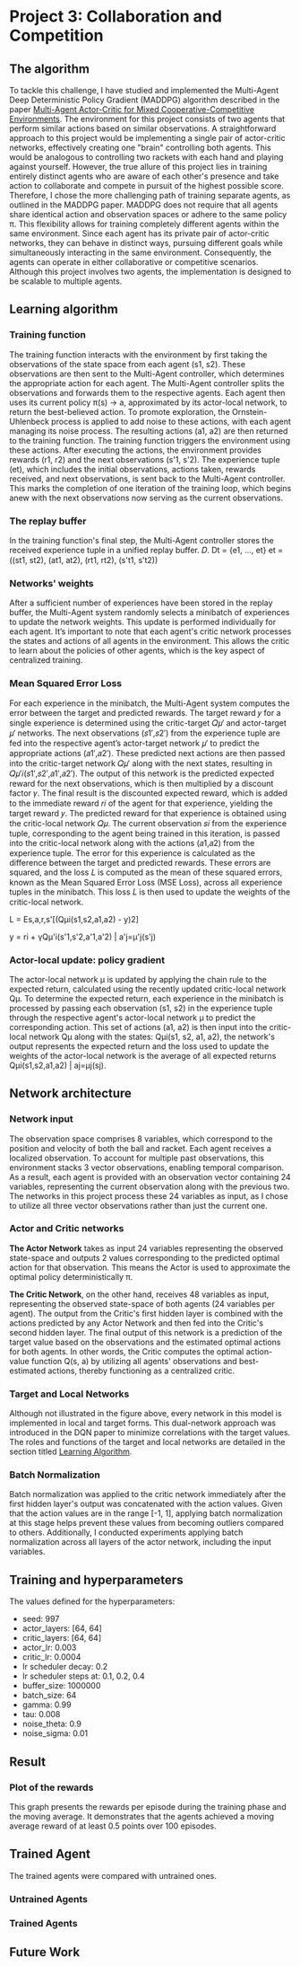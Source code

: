 # Project 3: Collaboration and Competition

## The algorithm 

To tackle this challenge, I have studied and implemented the Multi-Agent Deep Deterministic Policy Gradient (MADDPG) algorithm described in the paper [Multi-Agent Actor-Critic for Mixed Cooperative-Competitive Environments](https://arxiv.org/abs/1706.02275). The environment for this project consists of two agents that perform similar actions based on similar observations. A straightforward approach to this project would be implementing a single pair of actor-critic networks, effectively creating one "brain" controlling both agents. This would be analogous to controlling two rackets with each hand and playing against yourself. However, the true allure of this project lies in training entirely distinct agents who are aware of each other's presence and take action to collaborate and compete in pursuit of the highest possible score. Therefore, I chose the more challenging path of training separate agents, as outlined in the MADDPG paper. MADDPG does not require that all agents share identical action and observation spaces or adhere to the same policy π. This flexibility allows for training completely different agents within the same environment. Since each agent has its private pair of actor-critic networks, they can behave in distinct ways, pursuing different goals while simultaneously interacting in the same environment. Consequently, the agents can operate in either collaborative or competitive scenarios. Although this project involves two agents, the implementation is designed to be scalable to multiple agents.

## Learning algorithm

### Training function

The training function interacts with the environment by first taking the observations of the state space from each agent (s1, s2). These observations are then sent to the Multi-Agent controller, which determines the appropriate action for each agent. The Multi-Agent controller splits the observations and forwards them to the respective agents. Each agent then uses its current policy π(s) → a, approximated by its actor-local network, to return the best-believed action. To promote exploration, the Ornstein-Uhlenbeck process is applied to add noise to these actions, with each agent managing its noise process. The resulting actions (a1, a2) are then returned to the training function. The training function triggers the environment using these actions. After executing the actions, the environment provides rewards (r1, r2) and the next observations (s'1, s'2). The experience tuple (et), which includes the initial observations, actions taken, rewards received, and next observations, is sent back to the Multi-Agent controller. This marks the completion of one iteration of the training loop, which begins anew with the next observations now serving as the current observations.

### The replay buffer

In the training function's final step, the Multi-Agent controller stores the received experience tuple in a unified replay buffer. 
𝐷.
Dt = {e1, ..., et}
et = ((st1, st2), (at1, at2), (rt1, rt2), (s't1, s't2))

### Networks' weights

After a sufficient number of experiences have been stored in the replay buffer, the Multi-Agent system randomly selects a minibatch of experiences to update the network weights. This update is performed individually for each agent. It’s important to note that each agent's critic network processes the states and actions of all agents in the environment. This allows the critic to learn about the policies of other agents, which is the key aspect of centralized training.

### Mean Squared Error Loss
For each experience in the minibatch, the Multi-Agent system computes the error between the target and predicted rewards. The target reward  𝑦 for a single experience is determined using the critic-target 𝑄𝜇′ and actor-target 𝜇′ networks. The next observations  (𝑠1′,𝑠2′) from the experience tuple are fed into the respective agent’s actor-target network 𝜇′ to predict the appropriate actions (𝑎1′,𝑎2′). These predicted next actions are then passed into the critic-target network 𝑄𝜇′ along with the next states, resulting in 𝑄𝜇′𝑖(𝑠1′,𝑠2′,𝑎1′,𝑎2′). The output of this network is the predicted expected reward for the next observations, which is then multiplied by a discount factor 𝛾. The final result is the discounted expected reward, which is added to the immediate reward 𝑟𝑖 of the agent for that experience, yielding the target reward 𝑦. The predicted reward for that experience is obtained using the critic-local network 𝑄𝜇. The current observation 𝑠𝑖 from the experience tuple, corresponding to the agent being trained in this iteration, is passed into the critic-local network along with the actions  (𝑎1,𝑎2) from the experience tuple. The error for this experience is calculated as the difference between the target and predicted rewards. These errors are squared, and the loss 𝐿 is computed as the mean of these squared errors, known as the Mean Squared Error Loss (MSE Loss), across all experience tuples in the minibatch. This loss 𝐿 is then used to update the weights of the critic-local network.

L = Es,a,r,s'[(Qμi(s1,s2,a1,a2) - y)2]

y = ri + γQμ'i(s'1,s'2,a'1,a'2) | a'j=μ'j(s'j)

### Actor-local update: policy gradient
The actor-local network μ is updated by applying the chain rule to the expected return, calculated using the recently updated critic-local network Qμ. To determine the expected return, each experience in the minibatch is processed by passing each observation (s1, s2) in the experience tuple through the respective agent's actor-local network μ to predict the corresponding action. This set of actions (a1, a2) is then input into the critic-local network Qμ along with the states: Qμi(s1, s2, a1, a2), the network's output represents the expected return and the loss used to update the weights of the actor-local network is the average of all expected returns Qμi(s1,s2,a1,a2) | aj=μj(sj).

## Network architecture

### Network input
The observation space comprises 8 variables, which correspond to the position and velocity of both the ball and racket. Each agent receives a localized observation. To account for multiple past observations, this environment stacks 3 vector observations, enabling temporal comparison. As a result, each agent is provided with an observation vector containing 24 variables, representing the current observation along with the previous two. The networks in this project process these 24 variables as input, as I chose to utilize all three vector observations rather than just the current one.

### Actor and Critic networks

**The Actor Network** takes as input 24 variables representing the observed state-space and outputs 2 values corresponding to the predicted optimal action for that observation. This means the Actor is used to approximate the optimal policy deterministically π.

**The Critic Network**, on the other hand, receives 48 variables as input, representing the observed state-space of both agents (24 variables per agent). The output from the Critic's first hidden layer is combined with the actions predicted by any Actor Network and then fed into the Critic's second hidden layer. The final output of this network is a prediction of the target value based on the observations and the estimated optimal actions for both agents. In other words, the Critic computes the optimal action-value function Q(s, a) by utilizing all agents' observations and best-estimated actions, thereby functioning as a centralized critic.

### Target and Local Networks

Although not illustrated in the figure above, every network in this model is implemented in local and target forms. This dual-network approach was introduced in the DQN paper to minimize correlations with the target values. The roles and functions of the target and local networks are detailed in the section titled [Learning Algorithm](https://storage.googleapis.com/deepmind-media/dqn/DQNNaturePaper.pdf).

### Batch Normalization

Batch normalization was applied to the critic network immediately after the first hidden layer's output was concatenated with the action values. Given that the action values are in the range [-1, 1], applying batch normalization at this stage helps prevent these values from becoming outliers compared to others. Additionally, I conducted experiments applying batch normalization across all layers of the actor network, including the input variables.

## Training and hyperparameters

The values defined for the hyperparameters:

* seed: 997
* actor_layers: [64, 64]
* critic_layers: [64, 64]
* actor_lr: 0.003
* critic_lr: 0.0004
* lr scheduler decay: 0.2
* lr scheduler steps at: 0.1, 0.2, 0.4
* buffer_size: 1000000
* batch_size: 64
* gamma: 0.99
* tau: 0.008
* noise_theta: 0.9
* noise_sigma: 0.01

## Result

### Plot of the rewards
This graph presents the rewards per episode during the training phase and the moving average. It demonstrates that the agents achieved a moving average reward of at least 0.5 points over 100 episodes.

## Trained Agent

The trained agents were compared with untrained ones.

### Untrained Agents

### Trained Agents

## Future Work
